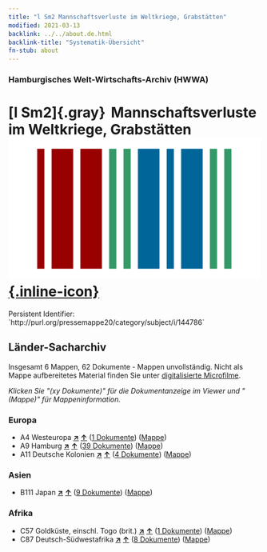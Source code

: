 ```yaml
---
title: "l Sm2 Mannschaftsverluste im Weltkriege, Grabstätten"
modified: 2021-03-13
backlink: ../../about.de.html
backlink-title: "Systematik-Übersicht"
fn-stub: about
---
```


### Hamburgisches Welt-Wirtschafts-Archiv (HWWA)

# [l Sm2]{.gray}&#8201; Mannschaftsverluste im Weltkriege, Grabstätten &#160; [![Wikidata](/images/Wikidata-logo.svg "Wikidata"){.inline-icon}](http://www.wikidata.org/entity/Q104700209)

<div class="hint">Persistent Identifier: `http://purl.org/pressemappe20/category/subject/i/144786`</div>







## Länder-Sacharchiv




Insgesamt 6 Mappen, 62 Dokumente - Mappen unvollständig.
Nicht als Mappe aufbereitetes Material finden Sie unter [digitalisierte Microfilme](/film/h1_sh.de.html).

_Klicken Sie "(xy Dokumente)" für die Dokumentanzeige im Viewer und "(Mappe)" für Mappeninformation._




### Europa

- A4 Westeuropa [**&nearr;**](../../../geo/i/140897/about.de.html "Westeuropa (alle Mappen)") [**&uarr;**](../../../geo/about.de.html#A4 "Ländersystematik") (<a href="https://pm20.zbw.eu/iiifview/folder/sh/140897,144786" title="über: Westeuropa : Mannschaftsverluste im Weltkriege, Grabstätten" target="_blank">1 Dokumente</a>) ([Mappe](../../../../folder/sh/1408xx/140897/1447xx/144786/about.de.html))
- A9 Hamburg [**&nearr;**](../../../geo/i/140905/about.de.html "Hamburg (alle Mappen)") [**&uarr;**](../../../geo/about.de.html#A9 "Ländersystematik") (<a href="https://pm20.zbw.eu/iiifview/folder/sh/140905,144786" title="über: Hamburg : Mannschaftsverluste im Weltkriege, Grabstätten" target="_blank">39 Dokumente</a>) ([Mappe](../../../../folder/sh/1409xx/140905/1447xx/144786/about.de.html))
- A11 Deutsche Kolonien [**&nearr;**](../../../geo/i/140960/about.de.html "Deutsche Kolonien (alle Mappen)") [**&uarr;**](../../../geo/about.de.html#A11 "Ländersystematik") (<a href="https://pm20.zbw.eu/iiifview/folder/sh/140960,144786" title="über: Deutsche Kolonien : Mannschaftsverluste im Weltkriege, Grabstätten" target="_blank">4 Dokumente</a>) ([Mappe](../../../../folder/sh/1409xx/140960/1447xx/144786/about.de.html))

### Asien

- B111 Japan [**&nearr;**](../../../geo/i/141272/about.de.html "Japan (alle Mappen)") [**&uarr;**](../../../geo/about.de.html#B111 "Ländersystematik") (<a href="https://pm20.zbw.eu/iiifview/folder/sh/141272,144786" title="über: Japan : Mannschaftsverluste im Weltkriege, Grabstätten" target="_blank">9 Dokumente</a>) ([Mappe](../../../../folder/sh/1412xx/141272/1447xx/144786/about.de.html))

### Afrika

- C57 Goldküste, einschl. Togo (brit.) [**&nearr;**](../../../geo/i/141406/about.de.html "Goldküste, einschl. Togo (brit.) (alle Mappen)") [**&uarr;**](../../../geo/about.de.html#C57 "Ländersystematik") (<a href="https://pm20.zbw.eu/iiifview/folder/sh/141406,144786" title="über: Goldküste, einschl. Togo (brit.) : Mannschaftsverluste im Weltkriege, Grabstätten" target="_blank">1 Dokumente</a>) ([Mappe](../../../../folder/sh/1414xx/141406/1447xx/144786/about.de.html))
- C87 Deutsch-Südwestafrika [**&nearr;**](../../../geo/i/141450/about.de.html "Deutsch-Südwestafrika (alle Mappen)") [**&uarr;**](../../../geo/about.de.html#C87 "Ländersystematik") (<a href="https://pm20.zbw.eu/iiifview/folder/sh/141450,144786" title="über: Deutsch-Südwestafrika : Mannschaftsverluste im Weltkriege, Grabstätten" target="_blank">8 Dokumente</a>) ([Mappe](../../../../folder/sh/1414xx/141450/1447xx/144786/about.de.html))








